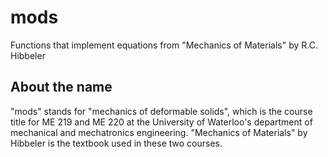 # mods
Functions that implement equations from "Mechanics of Materials" by R.C. Hibbeler

## About the name
"mods" stands for "mechanics of deformable solids", which is the course title for ME 219 and ME 220
at the University of Waterloo's department of mechanical and mechatronics engineering. "Mechanics of Materials"
by Hibbeler is the textbook used in these two courses.

